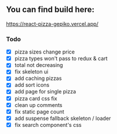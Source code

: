 ## You can find build here:
https://react-pizza-gepiko.vercel.app/

### Todo


- [x] pizza sizes change price
- [x] pizza types won't pass to redux & cart
- [x] total not decreasing
- [x] fix skeleton ui
- [x] add caching pizzas
- [x] add sort icons
- [x] add page for single pizza
- [x] pizza card css fix
- [x] clean up comments
- [x] fix static page count
- [x] add suspense fallback skeleton / loader
- [x] fix search component's css
